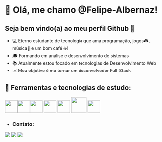 # 👋 Olá, me chamo @Felipe-Albernaz!
## Seja bem vindo(a) ao meu perfil Github &#x1F596;
- 💻 Eterno estudante de tecnologia que ama programação, jogos🎮, música🎵 e um bom café ☕!
- 🎓 Formando em análise e desenvolvimento de sistemas
- 📚 Atualmente estou focado em tecnologias de Desenvolvimento Web
- 📈 Meu objetivo é me tornar um desenvolvedor Full-Stack 


## 🔨 Ferramentas e tecnologias de estudo:
<img  src="https://cdn.jsdelivr.net/gh/devicons/devicon/icons/html5/html5-plain-wordmark.svg"  width='40px' height='40px'/><img  src="https://cdn.jsdelivr.net/gh/devicons/devicon/icons/css3/css3-plain-wordmark.svg" width='40px' height='40px' /><img src="https://cdn.jsdelivr.net/gh/devicons/devicon/icons/javascript/javascript-plain.svg" width='40px' height='40px'/> 
<img src="https://cdn.jsdelivr.net/gh/devicons/devicon/icons/git/git-original.svg" width='40px' height='40px'/> <img src="https://cdn.jsdelivr.net/gh/devicons/devicon/icons/react/react-original-wordmark.svg" width='40px' height='40px' />
<img src="https://cdn.jsdelivr.net/gh/devicons/devicon/icons/nodejs/nodejs-original-wordmark.svg" width='50px' height='50px'/>
<img src="https://cdn.jsdelivr.net/gh/devicons/devicon/icons/vscode/vscode-original-wordmark.svg" width='40px' height='40px'/>
          
          
      
  
- ### Contato:

<div>
<a href="https://instagram.com/fe_alb_naz" target="_blank"><img src="https://img.shields.io/badge/-Instagram-%23E4405F?style=for-the-badge&logo=instagram&logoColor=white" target="_blank"></a>
<a href = "mailto:contato@felipe.f.albernaz@gmail.com"><img src="https://img.shields.io/badge/Gmail-D14836?style=for-the-badge&logo=gmail&logoColor=white" target="_blank"></a>
<a href="https://www.linkedin.com/in/felipe-albernaz" target="_blank"><img src="https://img.shields.io/badge/-LinkedIn-%230077B5?style=for-the-badge&logo=linkedin&logoColor=white" target="_blank"></a>   
</div>
  
          

          
          
 


          
          
          
            







<!---
Felipe-Albernaz/Felipe-Albernaz is a ✨ special ✨ repository because its `README.md` (this file) appears on your GitHub profile.
You can click the Preview link to take a look at your changes.
--->
